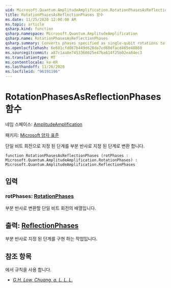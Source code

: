 ```yaml
---
uid: Microsoft.Quantum.AmplitudeAmplification.RotationPhasesAsReflectionPhases
title: RotationPhasesAsReflectionPhases 함수
ms.date: 11/25/2020 12:00:00 AM
ms.topic: article
qsharp.kind: function
qsharp.namespace: Microsoft.Quantum.AmplitudeAmplification
qsharp.name: RotationPhasesAsReflectionPhases
qsharp.summary: Converts phases specified as single-qubit rotations to phases specified as partial reflections.
ms.openlocfilehash: 6e601cfd867b449d628da7cd60dfacd465e48860
ms.sourcegitcommit: a87c1aa8e7453360025e47ba614f25b02ea84ec3
ms.translationtype: MT
ms.contentlocale: ko-KR
ms.lasthandoff: 11/26/2020
ms.locfileid: "96191196"
---
```

# <a name="rotationphasesasreflectionphases-function"></a>RotationPhasesAsReflectionPhases 함수

네임 스페이스: [AmplitudeAmplification](xref:Microsoft.Quantum.AmplitudeAmplification)

패키지: [Microsoft 양자 표준](https://nuget.org/packages/Microsoft.Quantum.Standard)


단일 비트 회전으로 지정 된 단계를 부분 반사로 지정 된 단계로 변환 합니다.

```qsharp
function RotationPhasesAsReflectionPhases (rotPhases : Microsoft.Quantum.AmplitudeAmplification.RotationPhases) : Microsoft.Quantum.AmplitudeAmplification.ReflectionPhases
```


## <a name="input"></a>입력

### <a name="rotphases--rotationphases"></a>rotPhases: [RotationPhases](xref:Microsoft.Quantum.AmplitudeAmplification.RotationPhases)

부분 반사로 변환할 단일 비트 회전의 배열입니다.



## <a name="output--reflectionphases"></a>출력: [ReflectionPhases](xref:Microsoft.Quantum.AmplitudeAmplification.ReflectionPhases)

부분 반사로 지정 된 단계를 구현 하는 작업입니다.

## <a name="references"></a>참조 항목

에서 규칙을 사용 합니다.

- [ *G.H. Low, Chuang, a. L. L. L.*](https://arxiv.org/abs/1707.05391)